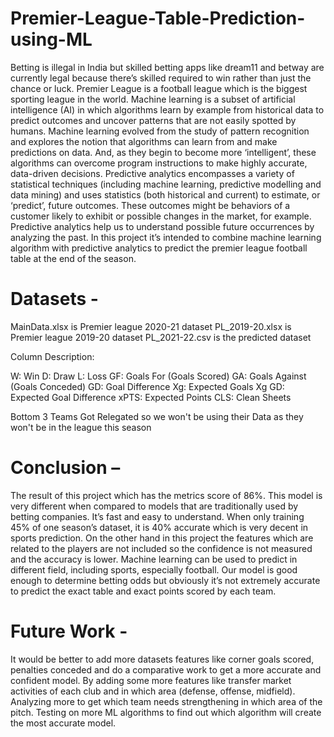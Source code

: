 # Premier-League-Table-Prediction-using-ML
Betting is illegal in India but skilled betting apps like dream11 and betway are currently legal because there’s skilled required to win rather than just the chance or luck. Premier League is a football league which is the biggest sporting league in the world. Machine learning is a subset of artificial intelligence (AI) in which algorithms learn by example from historical data to predict outcomes and uncover patterns that are not easily spotted by humans. Machine learning evolved from the study of pattern recognition and explores the notion that algorithms can learn from and make predictions on data. And, as they begin to become more ‘intelligent’, these algorithms can overcome program instructions to make highly accurate, data-driven decisions. Predictive analytics encompasses a variety of statistical techniques (including machine learning, predictive modelling and data mining) and uses statistics (both historical and current) to estimate, or ‘predict’, future outcomes. These outcomes might be behaviors of a customer likely to exhibit or possible changes in the market, for example. Predictive analytics help us to understand possible future occurrences by analyzing the past. In this project it’s intended to combine machine learning algorithm with predictive analytics to predict the premier league football table at the end of the season.

# Datasets -
MainData.xlsx is Premier league 2020-21 dataset
PL_2019-20.xlsx is Premier league 2019-20 dataset
PL_2021-22.csv is the predicted dataset 

Column Description:

W: Win
D: Draw
L: Loss
GF: Goals For (Goals Scored)
GA: Goals Against (Goals Conceded)
GD: Goal Difference
Xg: Expected Goals
Xg GD: Expected Goal Difference
xPTS: Expected Points
CLS: Clean Sheets

Bottom 3 Teams Got Relegated so we won't be using their Data as they won't be in the league this season



# Conclusion – 

The result of this project which has the metrics score of 86%. This model is very different when compared to models that are traditionally used by betting companies. It’s fast and easy to understand. When only training 45% of one season’s dataset, it is 40% accurate which is very decent in sports prediction. On the other hand in this project the features which are related to the players are not included so the confidence is not measured and the accuracy is lower. Machine learning can be used to predict in different field, including sports, especially football. Our model is good enough to determine betting odds but obviously it’s not extremely accurate to predict the exact table and exact points scored by each team. 



# Future Work -

It would be better to add more datasets features like corner goals scored, penalties conceded and do a comparative work to get a more accurate and confident model. By adding some more features like transfer market activities of each club and in which area (defense, offense, midfield). Analyzing more to get which team needs strengthening in which area of the pitch.
Testing on more ML algorithms to find out which algorithm will create the most accurate model.

